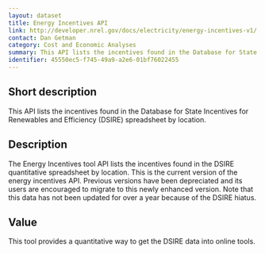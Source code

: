 ```yaml
---
layout: dataset
title: Energy Incentives API
link: http://developer.nrel.gov/docs/electricity/energy-incentives-v1/
contact: Dan Getman
category: Cost and Economic Analyses
summary: This API lists the incentives found in the Database for State Incentives for Renewables and Efficiency (DSIRE) spreadsheet by location.
identifier: 45550ec5-f745-49a9-a2e6-01bf76022455
---
```


## Short description

This API lists the incentives found in the Database for State Incentives for Renewables and Efficiency (DSIRE) spreadsheet by location. 

## Description

The Energy Incentives tool API lists the incentives
found in the DSIRE quantitative spreadsheet by
location. This is the current version of the energy
incentives API. Previous versions have been
depreciated and its users are encouraged to migrate
to this newly enhanced version. Note that this data
has not been updated for over a year because of the
DSIRE hiatus.

## Value

This tool provides a quantitative way to get the DSIRE
data into online tools.
